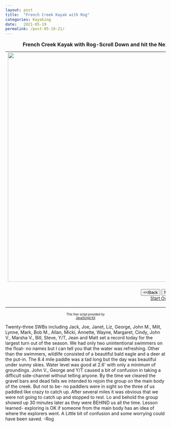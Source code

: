 ```yaml
---
layout: post
title:  "French Creek Kayak with Rog"
categories: Kayaking
date:   2021-05-19
permalink: /post-05-19-21/
---
```


<table border="0" cellpadding="0">
  <caption><strong>French Creek Kayak with Rog-Scroll Down and hit the Next button to view slide show and read the story below</strong></caption>
  <tr>
    <td width="100%"><img src="https://i.imgur.com/3ZwAYxGh.jpg" width="960" height="720" class="responsive" name="photoslider"></td>
  </tr>
  <tr>
    <td width="100%"><form method="POST" name="rotater">
      <div align="center"><center><p><script language="JavaScript1.1">
var photos=new Array()
var which=0

/*Change the below variables to reference your own images. You may have as many images in the slider as you wish*/
photos[0]="https://i.imgur.com/3ZwAYxGh.jpg"
photos[1]="https://i.imgur.com/HZmXsfDh.jpg"
photos[2]="https://i.imgur.com/DDNsueqh.jpg"
photos[3]="https://i.imgur.com/fC6j7z3h.jpg"
photos[4]="https://i.imgur.com/g14o9Ldh.jpg"
photos[5]="https://i.imgur.com/uu1rXnxh.jpg"
photos[6]="https://i.imgur.com/Agzp7Zth.jpg"
photos[7]="https://i.imgur.com/ERyh8W6h.jpg"
photos[8]="https://i.imgur.com/ZMFb9LQh.jpg"
photos[9]="https://i.imgur.com/UwGhcZSh.jpg"
photos[10]="https://i.imgur.com/r8OLfefh.jpg"




function backward(){
if (which>0){
window.status=''
which--
document.images.photoslider.src=photos[which]
}
}

function forward(){
if (which<photos.length-1){
which++
document.images.photoslider.src=photos[which]
}
else window.status='End of gallery'
}
</script><input type="button" value="&lt;&lt;Back" name="B2"
      onClick="backward()"> <input type="button" value="Next&gt;&gt;" name="B1"
      onClick="forward()"><br>
      <a href="#" onClick="which=1;backward();return false"><small>Start Over</small></a></p>
      </center></div>
    </form>
    </td>
  </tr>
</table>

<p align="center"><font face="arial" size="-2">This free script provided by</font><br>
<font face="arial, helvetica" size="-2"><a href="http://javascriptkit.com">JavaScript
Kit</a></font></p>
<p> Twenty-three SWBs including Jack, Joe, Janet, Liz, George, John M., Milt, Lynne, Mark, Bob M., Allan,
Micki, Annette, Wayne, Margaret, Cindy, John V., Marsha V., Bill, Steve, Y/T, Jean and Matt set a record today
for the largest turn out of the season.
   We had only two unintentional swimmers on the float- no names but I can tell you that the water
was refreshing. Other than the swimmers, wildlife consisted of a beautiful bald eagle and a deer at
the put-in. The 8.4 mile paddle was a tad long but the day was beautiful under sunny skies. Water
level was good at 2.6' with only a minimum of groundings.
   John V., George and Y/T caused a bit of confusion in taking a difficult side-channel without telling
anyone. By the time we cleared the gravel bars and dead falls we intended to rejoin the group on the main
body of the creek. But not to be- no paddlers were in sight so the three of us paddled like crazy 
to catch up. After several miles it was obvious that we were not going to catch up and stopped to
rest. Lo and behold the group showed up 30 minutes later as they were BEHIND us all the time.
   Lesson learned- exploring is OK if someone from the main body has an idea of where the explorers
went. A Little bit of confusion and some worrying could have been saved.      -Rog</p>

